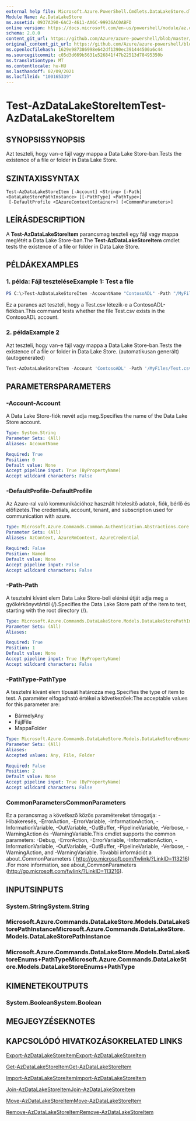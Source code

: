 ```yaml
---
external help file: Microsoft.Azure.PowerShell.Cmdlets.DataLakeStore.dll-Help.xml
Module Name: Az.DataLakeStore
ms.assetid: 0937A390-6AC2-4611-AA6C-99936AC0ABFD
online version: https://docs.microsoft.com/en-us/powershell/module/az.datalakestore/test-azdatalakestoreitem
schema: 2.0.0
content_git_url: https://github.com/Azure/azure-powershell/blob/master/src/DataLakeStore/DataLakeStore/help/Test-AzDataLakeStoreItem.md
original_content_git_url: https://github.com/Azure/azure-powershell/blob/master/src/DataLakeStore/DataLakeStore/help/Test-AzDataLakeStoreItem.md
ms.openlocfilehash: 1629e987386998e642df1390ec391444500a6c44
ms.sourcegitcommit: c05d3d669b5631e526841f47b22513d78495350b
ms.translationtype: MT
ms.contentlocale: hu-HU
ms.lasthandoff: 02/09/2021
ms.locfileid: "100165339"
---
```

# <span data-ttu-id="2e1c5-101">Test-AzDataLakeStoreItem</span><span class="sxs-lookup"><span data-stu-id="2e1c5-101">Test-AzDataLakeStoreItem</span></span>

## <span data-ttu-id="2e1c5-102">SYNOPSIS</span><span class="sxs-lookup"><span data-stu-id="2e1c5-102">SYNOPSIS</span></span>
<span data-ttu-id="2e1c5-103">Azt teszteli, hogy van-e fájl vagy mappa a Data Lake Store-ban.</span><span class="sxs-lookup"><span data-stu-id="2e1c5-103">Tests the existence of a file or folder in Data Lake Store.</span></span>

## <span data-ttu-id="2e1c5-104">SZINTAXIS</span><span class="sxs-lookup"><span data-stu-id="2e1c5-104">SYNTAX</span></span>

```
Test-AzDataLakeStoreItem [-Account] <String> [-Path] <DataLakeStorePathInstance> [[-PathType] <PathType>]
 [-DefaultProfile <IAzureContextContainer>] [<CommonParameters>]
```

## <span data-ttu-id="2e1c5-105">LEÍRÁS</span><span class="sxs-lookup"><span data-stu-id="2e1c5-105">DESCRIPTION</span></span>
<span data-ttu-id="2e1c5-106">A **Test-AzDataLakeStoreItem** parancsmag teszteli egy fájl vagy mappa meglétét a Data Lake Store-ban.</span><span class="sxs-lookup"><span data-stu-id="2e1c5-106">The **Test-AzDataLakeStoreItem** cmdlet tests the existence of a file or folder in Data Lake Store.</span></span>

## <span data-ttu-id="2e1c5-107">PÉLDÁK</span><span class="sxs-lookup"><span data-stu-id="2e1c5-107">EXAMPLES</span></span>

### <span data-ttu-id="2e1c5-108">1. példa: Fájl tesztelése</span><span class="sxs-lookup"><span data-stu-id="2e1c5-108">Example 1: Test a file</span></span>
```powershell
PS C:\>Test-AzDataLakeStoreItem -AccountName "ContosoADL" -Path "/MyFiles/Test.csv"
```

<span data-ttu-id="2e1c5-109">Ez a parancs azt teszteli, hogy a Test.csv létezik-e a ContosoADL-fiókban.</span><span class="sxs-lookup"><span data-stu-id="2e1c5-109">This command tests whether the file Test.csv exists in the ContosoADL account.</span></span>

### <span data-ttu-id="2e1c5-110">2. példa</span><span class="sxs-lookup"><span data-stu-id="2e1c5-110">Example 2</span></span>

<span data-ttu-id="2e1c5-111">Azt teszteli, hogy van-e fájl vagy mappa a Data Lake Store-ban.</span><span class="sxs-lookup"><span data-stu-id="2e1c5-111">Tests the existence of a file or folder in Data Lake Store.</span></span> <span data-ttu-id="2e1c5-112">(automatikusan generált)</span><span class="sxs-lookup"><span data-stu-id="2e1c5-112">(autogenerated)</span></span>

<!-- Aladdin Generated Example -->
```powershell
Test-AzDataLakeStoreItem -Account 'ContosoADL' -Path '/MyFiles/Test.csv' -PathType Any
```

## <span data-ttu-id="2e1c5-113">PARAMETERS</span><span class="sxs-lookup"><span data-stu-id="2e1c5-113">PARAMETERS</span></span>

### <span data-ttu-id="2e1c5-114">-Account</span><span class="sxs-lookup"><span data-stu-id="2e1c5-114">-Account</span></span>
<span data-ttu-id="2e1c5-115">A Data Lake Store-fiók nevét adja meg.</span><span class="sxs-lookup"><span data-stu-id="2e1c5-115">Specifies the name of the Data Lake Store account.</span></span>

```yaml
Type: System.String
Parameter Sets: (All)
Aliases: AccountName

Required: True
Position: 0
Default value: None
Accept pipeline input: True (ByPropertyName)
Accept wildcard characters: False
```

### <span data-ttu-id="2e1c5-116">-DefaultProfile</span><span class="sxs-lookup"><span data-stu-id="2e1c5-116">-DefaultProfile</span></span>
<span data-ttu-id="2e1c5-117">Az Azure-ral való kommunikációhoz használt hitelesítő adatok, fiók, bérlő és előfizetés.</span><span class="sxs-lookup"><span data-stu-id="2e1c5-117">The credentials, account, tenant, and subscription used for communication with azure.</span></span>

```yaml
Type: Microsoft.Azure.Commands.Common.Authentication.Abstractions.Core.IAzureContextContainer
Parameter Sets: (All)
Aliases: AzContext, AzureRmContext, AzureCredential

Required: False
Position: Named
Default value: None
Accept pipeline input: False
Accept wildcard characters: False
```

### <span data-ttu-id="2e1c5-118">-Path</span><span class="sxs-lookup"><span data-stu-id="2e1c5-118">-Path</span></span>
<span data-ttu-id="2e1c5-119">A tesztelni kívánt elem Data Lake Store-beli elérési útját adja meg a gyökérkönyvtártól (/).</span><span class="sxs-lookup"><span data-stu-id="2e1c5-119">Specifies the Data Lake Store path of the item to test, starting with the root directory (/).</span></span>

```yaml
Type: Microsoft.Azure.Commands.DataLakeStore.Models.DataLakeStorePathInstance
Parameter Sets: (All)
Aliases:

Required: True
Position: 1
Default value: None
Accept pipeline input: True (ByPropertyName)
Accept wildcard characters: False
```

### <span data-ttu-id="2e1c5-120">-PathType</span><span class="sxs-lookup"><span data-stu-id="2e1c5-120">-PathType</span></span>
<span data-ttu-id="2e1c5-121">A tesztelni kívánt elem típusát határozza meg.</span><span class="sxs-lookup"><span data-stu-id="2e1c5-121">Specifies the type of item to test.</span></span>
<span data-ttu-id="2e1c5-122">A paraméter elfogadható értékei a következőek:</span><span class="sxs-lookup"><span data-stu-id="2e1c5-122">The acceptable values for this parameter are:</span></span>
- <span data-ttu-id="2e1c5-123">Bármely</span><span class="sxs-lookup"><span data-stu-id="2e1c5-123">Any</span></span> 
- <span data-ttu-id="2e1c5-124">Fájl</span><span class="sxs-lookup"><span data-stu-id="2e1c5-124">File</span></span> 
- <span data-ttu-id="2e1c5-125">Mappa</span><span class="sxs-lookup"><span data-stu-id="2e1c5-125">Folder</span></span>

```yaml
Type: Microsoft.Azure.Commands.DataLakeStore.Models.DataLakeStoreEnums+PathType
Parameter Sets: (All)
Aliases:
Accepted values: Any, File, Folder

Required: False
Position: 2
Default value: None
Accept pipeline input: True (ByPropertyName)
Accept wildcard characters: False
```

### <span data-ttu-id="2e1c5-126">CommonParameters</span><span class="sxs-lookup"><span data-stu-id="2e1c5-126">CommonParameters</span></span>
<span data-ttu-id="2e1c5-127">Ez a parancsmag a következő közös paramétereket támogatja: -Hibakeresés, -ErrorAction, -ErrorVariable, -InformationAction, -InformationVariable, -OutVariable, -OutBuffer, -PipelineVariable, -Verbose, -WarningAction és -WarningVariable.</span><span class="sxs-lookup"><span data-stu-id="2e1c5-127">This cmdlet supports the common parameters: -Debug, -ErrorAction, -ErrorVariable, -InformationAction, -InformationVariable, -OutVariable, -OutBuffer, -PipelineVariable, -Verbose, -WarningAction, and -WarningVariable.</span></span> <span data-ttu-id="2e1c5-128">További információt a about_CommonParameters ( http://go.microsoft.com/fwlink/?LinkID=113216) .</span><span class="sxs-lookup"><span data-stu-id="2e1c5-128">For more information, see about_CommonParameters (http://go.microsoft.com/fwlink/?LinkID=113216).</span></span>

## <span data-ttu-id="2e1c5-129">INPUTS</span><span class="sxs-lookup"><span data-stu-id="2e1c5-129">INPUTS</span></span>

### <span data-ttu-id="2e1c5-130">System.String</span><span class="sxs-lookup"><span data-stu-id="2e1c5-130">System.String</span></span>

### <span data-ttu-id="2e1c5-131">Microsoft.Azure.Commands.DataLakeStore.Models.DataLakeStorePathInstance</span><span class="sxs-lookup"><span data-stu-id="2e1c5-131">Microsoft.Azure.Commands.DataLakeStore.Models.DataLakeStorePathInstance</span></span>

### <span data-ttu-id="2e1c5-132">Microsoft.Azure.Commands.DataLakeStore.Models.DataLakeStoreEnums+PathType</span><span class="sxs-lookup"><span data-stu-id="2e1c5-132">Microsoft.Azure.Commands.DataLakeStore.Models.DataLakeStoreEnums+PathType</span></span>

## <span data-ttu-id="2e1c5-133">KIMENETEK</span><span class="sxs-lookup"><span data-stu-id="2e1c5-133">OUTPUTS</span></span>

### <span data-ttu-id="2e1c5-134">System.Boolean</span><span class="sxs-lookup"><span data-stu-id="2e1c5-134">System.Boolean</span></span>

## <span data-ttu-id="2e1c5-135">MEGJEGYZÉSEK</span><span class="sxs-lookup"><span data-stu-id="2e1c5-135">NOTES</span></span>

## <span data-ttu-id="2e1c5-136">KAPCSOLÓDÓ HIVATKOZÁSOK</span><span class="sxs-lookup"><span data-stu-id="2e1c5-136">RELATED LINKS</span></span>

[<span data-ttu-id="2e1c5-137">Export-AzDataLakeStoreItem</span><span class="sxs-lookup"><span data-stu-id="2e1c5-137">Export-AzDataLakeStoreItem</span></span>](./Export-AzDataLakeStoreItem.md)

[<span data-ttu-id="2e1c5-138">Get-AzDataLakeStoreItem</span><span class="sxs-lookup"><span data-stu-id="2e1c5-138">Get-AzDataLakeStoreItem</span></span>](./Get-AzDataLakeStoreItem.md)

[<span data-ttu-id="2e1c5-139">Import-AzDataLakeStoreItem</span><span class="sxs-lookup"><span data-stu-id="2e1c5-139">Import-AzDataLakeStoreItem</span></span>](./Import-AzDataLakeStoreItem.md)

[<span data-ttu-id="2e1c5-140">Join-AzDataLakeStoreItem</span><span class="sxs-lookup"><span data-stu-id="2e1c5-140">Join-AzDataLakeStoreItem</span></span>](./Join-AzDataLakeStoreItem.md)

[<span data-ttu-id="2e1c5-141">Move-AzDataLakeStoreItem</span><span class="sxs-lookup"><span data-stu-id="2e1c5-141">Move-AzDataLakeStoreItem</span></span>](./Move-AzDataLakeStoreItem.md)

[<span data-ttu-id="2e1c5-142">Remove-AzDataLakeStoreItem</span><span class="sxs-lookup"><span data-stu-id="2e1c5-142">Remove-AzDataLakeStoreItem</span></span>](./Remove-AzDataLakeStoreItem.md)


